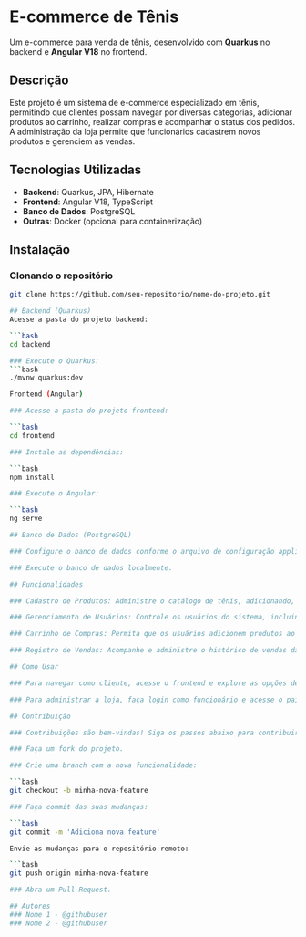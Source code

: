 # E-commerce de Tênis

Um e-commerce para venda de tênis, desenvolvido com **Quarkus** no backend e **Angular V18** no frontend.

## Descrição

Este projeto é um sistema de e-commerce especializado em tênis, permitindo que clientes possam navegar por diversas categorias, adicionar produtos ao carrinho, realizar compras e acompanhar o status dos pedidos. A administração da loja permite que funcionários cadastrem novos produtos e gerenciem as vendas.

## Tecnologias Utilizadas

- **Backend**: Quarkus, JPA, Hibernate
- **Frontend**: Angular V18, TypeScript
- **Banco de Dados**: PostgreSQL
- **Outras**: Docker (opcional para containerização)

## Instalação

### Clonando o repositório

```bash
git clone https://github.com/seu-repositorio/nome-do-projeto.git

## Backend (Quarkus)
Acesse a pasta do projeto backend:

```bash
cd backend

### Execute o Quarkus:
```bash
./mvnw quarkus:dev

Frontend (Angular)

### Acesse a pasta do projeto frontend:

```bash
cd frontend

### Instale as dependências:

```bash
npm install

### Execute o Angular:

```bash
ng serve

## Banco de Dados (PostgreSQL)

### Configure o banco de dados conforme o arquivo de configuração application.properties.

### Execute o banco de dados localmente.

## Funcionalidades

### Cadastro de Produtos: Administre o catálogo de tênis, adicionando, editando e removendo produtos.

### Gerenciamento de Usuários: Controle os usuários do sistema, incluindo clientes e funcionários.

### Carrinho de Compras: Permita que os usuários adicionem produtos ao carrinho e realizem compras.

### Registro de Vendas: Acompanhe e administre o histórico de vendas da loja.

## Como Usar

### Para navegar como cliente, acesse o frontend e explore as opções de tênis disponíveis.

### Para administrar a loja, faça login como funcionário e acesse o painel de administração para gerenciar produtos e vendas.

## Contribuição

### Contribuições são bem-vindas! Siga os passos abaixo para contribuir:

### Faça um fork do projeto.

### Crie uma branch com a nova funcionalidade:

```bash
git checkout -b minha-nova-feature

### Faça commit das suas mudanças:

```bash
git commit -m 'Adiciona nova feature'

Envie as mudanças para o repositório remoto:

```bash
git push origin minha-nova-feature

### Abra um Pull Request.

## Autores
### Nome 1 - @githubuser
### Nome 2 - @githubuser
